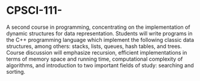 # CPSCI-111-
A second course in programming, concentrating on the implementation of dynamic structures for data representation. Students will write programs in the C++ programming language which implement the following classic data structures, among others: stacks, lists, queues, hash tables, and trees. Course discussion will emphasize recursion, efficient implementations in terms of memory space and running time, computational complexity of algorithms, and introduction to two important fields of study: searching and sorting. 
